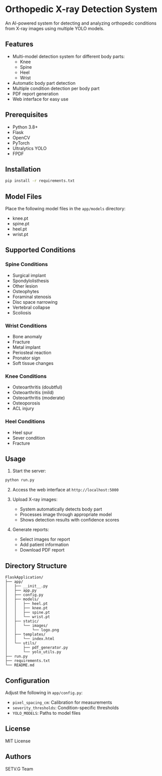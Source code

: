 # Orthopedic X-ray Detection System

An AI-powered system for detecting and analyzing orthopedic conditions from X-ray images using multiple YOLO models.

## Features

- Multi-model detection system for different body parts:
  - Knee
  - Spine
  - Heel
  - Wrist
- Automatic body part detection
- Multiple condition detection per body part
- PDF report generation
- Web interface for easy use

## Prerequisites

- Python 3.8+
- Flask
- OpenCV
- PyTorch
- Ultralytics YOLO
- FPDF

## Installation

```bash
pip install -r requirements.txt
```

## Model Files

Place the following model files in the `app/models` directory:
- knee.pt
- spine.pt
- heel.pt
- wrist.pt

## Supported Conditions

### Spine Conditions
- Surgical implant
- Spondylolisthesis
- Other lesion
- Osteophytes
- Foraminal stenosis
- Disc space narrowing
- Vertebral collapse
- Scoliosis

### Wrist Conditions
- Bone anomaly
- Fracture
- Metal implant
- Periosteal reaction
- Pronator sign
- Soft tissue changes

### Knee Conditions
- Osteoarthritis (doubtful)
- Osteoarthritis (mild)
- Osteoarthritis (moderate)
- Osteoporosis
- ACL injury

### Heel Conditions
- Heel spur
- Sever condition
- Fracture

## Usage

1. Start the server:
```bash
python run.py
```

2. Access the web interface at `http://localhost:5000`

3. Upload X-ray images:
   - System automatically detects body part
   - Processes image through appropriate model
   - Shows detection results with confidence scores

4. Generate reports:
   - Select images for report
   - Add patient information
   - Download PDF report

## Directory Structure

```
FlaskApplication/
├── app/
│   ├── __init__.py
│   ├── app.py
│   ├── config.py
│   ├── models/
│   │   ├── heel.pt
│   │   ├── knee.pt
│   │   ├── spine.pt
│   │   └── wrist.pt
│   ├── static/
│   │   └── images/
│   │       └── logo.png
│   ├── templates/
│   │   └── index.html
│   └── utils/
│       ├── pdf_generator.py
│       └── yolo_utils.py
├── run.py
├── requirements.txt
└── README.md
```

## Configuration

Adjust the following in `app/config.py`:
- `pixel_spacing_cm`: Calibration for measurements
- `severity_thresholds`: Condition-specific thresholds
- `YOLO_MODELS`: Paths to model files

## License

MIT License

## Authors

SETV.G Team